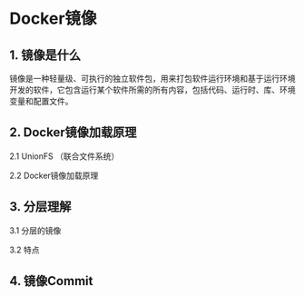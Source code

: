 # Docker镜像

## 1. 镜像是什么

镜像是一种轻量级、可执行的独立软件包，用来打包软件运行环境和基于运行环境开发的软件，它包含运行某个软件所需的所有内容，包括代码、运行时、库、环境变量和配置文件。

## 2. Docker镜像加载原理

2.1 UnionFS （联合文件系统）

2.2 Docker镜像加载原理



## 3. 分层理解

3.1 分层的镜像

3.2 特点



## 4. 镜像Commit

